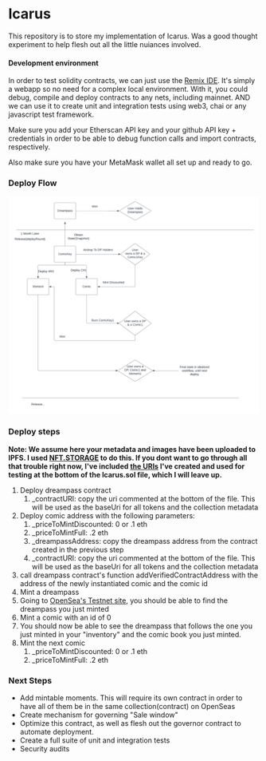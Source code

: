 

# Icarus

This repository is to store my implementation of Icarus. Was a good thought experiment to help flesh out all the little nuiances involved. 


#### Development environment

In order to test solidity contracts, we can just use the [Remix IDE](https://remix.ethereum.org/). It's simply a webapp so no need for a complex local environment. With it, you could debug, compile and deploy contracts to any nets, including mainnet. AND we can use it to create unit and integration tests using web3, chai or any javascript test framework.

Make sure you add your Etherscan API key and your github API key + credentials in order to be able to debug function calls and import contracts, respectively.

Also make sure you have your MetaMask wallet all set up and ready to go.


### Deploy Flow

![alt text](https://github.com/danielamar101/Icarus/blob/OctoberReArch/assets/DeploymentFlow.png)

### Deploy steps

<b>Note: We assume here your metadata and images have been uploaded to IPFS. I used [NFT.STORAGE](https://nft.storage/docs/how-to/mint-erc-1155/) to do this. If you dont want to go through all that trouble right now, I've included [the URIs](https://github.com/danielamar101/Icarus/blob/914aa14157e70f2698b7386ffc0c9454b0b98e51/Icarus.sol#L308-L309) I've created and used for testing at the bottom of the Icarus.sol file, which I will leave up. </b> 

1. Deploy dreampass contract
    1. _contractURI: copy the uri commented at the bottom of the file. This will be used as the baseUri for all tokens and the collection metadata
3. Deploy comic address with the following parameters:
    1. _priceToMintDiscounted: 0 or .1 eth
    2. _priceToMintFull: .2 eth
    3. _dreampassAddress: copy the dreampass address from the contract created in the previous step
    4. _contractURI: copy the uri commented at the bottom of the file. This will be used as the baseUri for all tokens and the collection metadata
4. call dreampass contract's function addVerifiedContractAddress with the address of the newly instantiated comic and the comic id
5. Mint a dreampass
6. Going to [OpenSea's Testnet site](https://testnets.opensea.io/), you should be able to find the dreampass you just minted
7. Mint a comic with an id of 0
8. You should now be able to see the dreampass that follows the one you just minted in your "inventory" and the comic book you just minted.
9. Mint the next comic 
    1. _priceToMintDiscounted: 0 or .1 eth
    2. _priceToMintFull: .2 eth


### Next Steps

- Add mintable moments. This will require its own contract in order to have all of them be in the same collection(contract) on OpenSeas
- Create mechanism for governing "Sale window"
- Optimize this contract, as well as flesh out the governor contract to automate deployment.
- Create a full suite of unit and integration tests  
- Security audits

